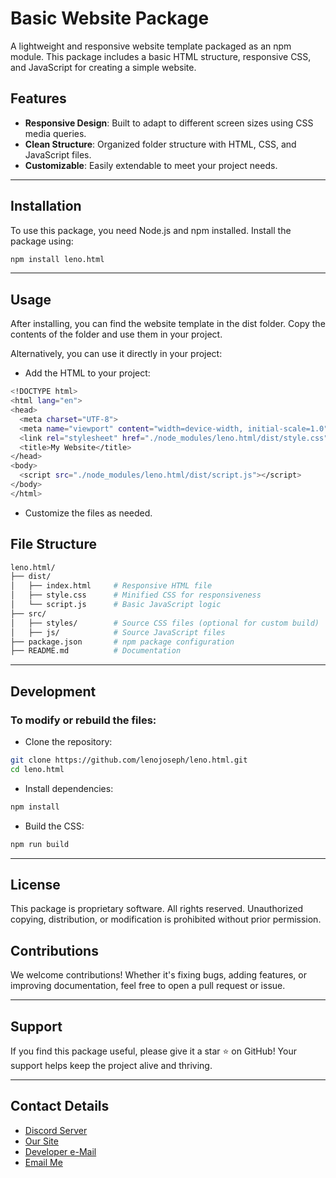 # Basic Website Package

A lightweight and responsive website template packaged as an npm module. This package includes a basic HTML structure, responsive CSS, and JavaScript for creating a simple website.

## Features

- **Responsive Design**: Built to adapt to different screen sizes using CSS media queries.
- **Clean Structure**: Organized folder structure with HTML, CSS, and JavaScript files.
- **Customizable**: Easily extendable to meet your project needs.

---

## Installation

To use this package, you need Node.js and npm installed. Install the package using:

```bash
npm install leno.html
```

---

## Usage

After installing, you can find the website template in the dist folder. Copy the contents of the folder and use them in your project.

Alternatively, you can use it directly in your project:

- Add the HTML to your project:

```bash
<!DOCTYPE html>
<html lang="en">
<head>
  <meta charset="UTF-8">
  <meta name="viewport" content="width=device-width, initial-scale=1.0">
  <link rel="stylesheet" href="./node_modules/leno.html/dist/style.css">
  <title>My Website</title>
</head>
<body>
  <script src="./node_modules/leno.html/dist/script.js"></script>
</body>
</html>
```

- Customize the files as needed.

## File Structure

```bash
leno.html/
├── dist/
│   ├── index.html     # Responsive HTML file
│   ├── style.css      # Minified CSS for responsiveness
│   └── script.js      # Basic JavaScript logic
├── src/
│   ├── styles/        # Source CSS files (optional for custom build)
│   ├── js/            # Source JavaScript files
├── package.json       # npm package configuration
├── README.md          # Documentation
```

---

## Development

### To modify or rebuild the files:

- Clone the repository:

```bash
git clone https://github.com/lenojoseph/leno.html.git
cd leno.html
```

- Install dependencies:

```bash
npm install
```

- Build the CSS:

```bash
npm run build
```

---

## License

This package is proprietary software. All rights reserved. Unauthorized copying, distribution, or modification is prohibited without prior permission.

## Contributions

We welcome contributions! Whether it's fixing bugs, adding features, or improving documentation, feel free to open a pull request or issue.

---

## Support

If you find this package useful, please give it a star ⭐ on GitHub! Your support helps keep the project alive and thriving.

---

## Contact Details

- [Discord Server](https://discord.gg/PNpVAp2vwP)
- [Our Site](https://lenobot.xyz)
- [Developer e-Mail](mailto:developer@lenobot.xyz)
- [Email Me](mailto:support@lenobot.xyz)